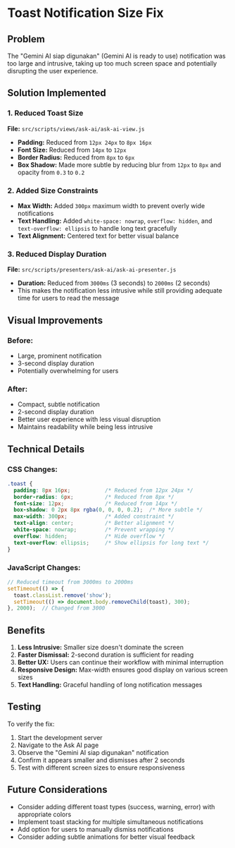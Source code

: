 # Toast Notification Size Fix

## Problem
The "Gemini AI siap digunakan" (Gemini AI is ready to use) notification was too large and intrusive, taking up too much screen space and potentially disrupting the user experience.

## Solution Implemented

### 1. Reduced Toast Size
**File:** `src/scripts/views/ask-ai/ask-ai-view.js`
- **Padding:** Reduced from `12px 24px` to `8px 16px`
- **Font Size:** Reduced from `14px` to `12px`
- **Border Radius:** Reduced from `8px` to `6px`
- **Box Shadow:** Made more subtle by reducing blur from `12px` to `8px` and opacity from `0.3` to `0.2`

### 2. Added Size Constraints
- **Max Width:** Added `300px` maximum width to prevent overly wide notifications
- **Text Handling:** Added `white-space: nowrap`, `overflow: hidden`, and `text-overflow: ellipsis` to handle long text gracefully
- **Text Alignment:** Centered text for better visual balance

### 3. Reduced Display Duration
**File:** `src/scripts/presenters/ask-ai/ask-ai-presenter.js`
- **Duration:** Reduced from `3000ms` (3 seconds) to `2000ms` (2 seconds)
- This makes the notification less intrusive while still providing adequate time for users to read the message

## Visual Improvements

### Before:
- Large, prominent notification
- 3-second display duration
- Potentially overwhelming for users

### After:
- Compact, subtle notification
- 2-second display duration
- Better user experience with less visual disruption
- Maintains readability while being less intrusive

## Technical Details

### CSS Changes:
```css
.toast {
  padding: 8px 16px;           /* Reduced from 12px 24px */
  border-radius: 6px;          /* Reduced from 8px */
  font-size: 12px;             /* Reduced from 14px */
  box-shadow: 0 2px 8px rgba(0, 0, 0, 0.2);  /* More subtle */
  max-width: 300px;            /* Added constraint */
  text-align: center;          /* Better alignment */
  white-space: nowrap;         /* Prevent wrapping */
  overflow: hidden;            /* Hide overflow */
  text-overflow: ellipsis;     /* Show ellipsis for long text */
}
```

### JavaScript Changes:
```javascript
// Reduced timeout from 3000ms to 2000ms
setTimeout(() => {
  toast.classList.remove('show');
  setTimeout(() => document.body.removeChild(toast), 300);
}, 2000);  // Changed from 3000
```

## Benefits

1. **Less Intrusive:** Smaller size doesn't dominate the screen
2. **Faster Dismissal:** 2-second duration is sufficient for reading
3. **Better UX:** Users can continue their workflow with minimal interruption
4. **Responsive Design:** Max-width ensures good display on various screen sizes
5. **Text Handling:** Graceful handling of long notification messages

## Testing

To verify the fix:
1. Start the development server
2. Navigate to the Ask AI page
3. Observe the "Gemini AI siap digunakan" notification
4. Confirm it appears smaller and dismisses after 2 seconds
5. Test with different screen sizes to ensure responsiveness

## Future Considerations

- Consider adding different toast types (success, warning, error) with appropriate colors
- Implement toast stacking for multiple simultaneous notifications
- Add option for users to manually dismiss notifications
- Consider adding subtle animations for better visual feedback